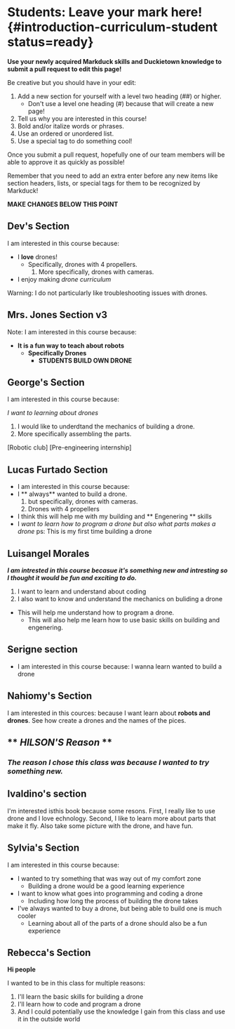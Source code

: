 # Students: Leave your mark here! {#introduction-curriculum-student status=ready}

**Use your newly acquired Markduck skills and Duckietown knowledge to submit a pull request to edit this page!**

Be creative but you should have in your edit:

1. Add a new section for yourself with a level two heading (##) or higher.
    - Don't use a level one heading (#) because that will create a new page!
2. Tell us why you are interested in this course!
3. Bold and/or italize words or phrases.
4. Use an ordered or unordered list.
5. Use a special tag to do something cool!

Once you submit a pull request, hopefully one of our team members will be able to approve it as quickly as possible! 

<div class='check' markdown="1">

Remember that you need to add an extra enter before any new items like section headers, lists, or special tags for them to be recognized by Markduck!

</div> 

**__MAKE CHANGES BELOW THIS POINT__**

<!-- this is a comment; it will not appear in the outputted online book -->

## Dev's Section

I am interested in this course because:

- I **love** drones!
    - Specifically, drones with 4 propellers.
        1. More specifically, drones with cameras.
- I enjoy making _drone curriculum_

Warning: I do not particularly like troubleshooting issues with drones.

## Mrs. Jones Section v3

Note: I am interested in this course because:

- **__It is a fun way to teach about robots__**
    - __Specifically Drones__
        - **STUDENTS BUILD OWN DRONE**

## George's Section

I am interested in this course because:

_I want to learning about drones_

1. I would like to underdtand the mechanics of building a drone.
2. More specifically assembling the parts.
    
[Robotic club] [Pre-engineering internship]

## Lucas Furtado Section

- I am interested in this course because: 
- I ** always** wanted to build a drone. 
    1. but specifically, drones with cameras.
    2. Drones with 4 propellers 
- I think this will help me with my building and ** Engenering ** skills 
- I _want to learn how to program a drone but also what parts makes a drone_ 
ps: This is my first time building a drone 


## Luisangel Morales
**_I am intrested in this course becasue it's something new and intresting so I thought it would be fun and exciting to do._**

1. I want to learn and understand about coding 
2. I also want to know and understand  the mechanics on buliding a drone 

- This will help me understand how to program a drone. 
    - This will also help me learn how to use basic skills on building and engenering.


## Serigne section

- I am interested in this course because: I wanna learn wanted to build a drone

## Nahiomy's Section
  
I am interested in this cources:
because I want learn about **robots and drones**. See how create a drones and the names of the pices.

## ** _HILSON'S Reason_ **

### _The reason I chose this class was because I wanted to try something new._


## Ivaldino's section
  
  I'm interested isthis book because some resons. 
  First, I really like to use drone and I love echnology.
  Second, I like to learn more about parts that make it fly.
  Also take some picture with the drone, and have fun.
  
## Sylvia's Section

I am interested in this course because:

- I wanted to try something that was way out of my comfort zone
    - Building a drone would be a good learning experience
- I want to know what goes into programming and coding a drone
    - Including how long the process of building the drone takes
- I've always wanted to buy a drone, but being able to build one is much cooler
    - Learning about all of the parts of a drone should also be a fun experience

## Rebecca's Section

**Hi people**

I wanted to be in this class for multiple reasons:

1. I'll learn the basic skills for building a drone
2. I'll learn how to code and program a drone
3. And I could potentially use the knowledge I gain from this class and use it in the outside world

